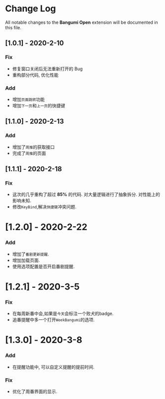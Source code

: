 # Change Log

All notable changes to the **Bangumi Open** extension will be documented in this file.

## [1.0.1] - 2020-2-10

### Fix

- 修复窗口关闭后无法重新打开的 Bug
- 重构部分代码, 优化性能

### Add

- 增加`页面跳转`功能
- 增加`下一页`和`上一页`的快捷键

## [1.1.0] - 2020-2-13

### Add

- 增加了`周推`的获取接口
- 完成了`周推`的页面

## [1.1.1] - 2020-2-18

### Fix

- 这次的几乎重构了超过 **85%** 的代码. 对大量逻辑进行了抽象拆分. 对性能上的影响未知.
- 修改`KeyBind`,解决`快捷键`冲突问题.

# [1.2.0] - 2020-2-22

### Add

- 增加了`番剧更新提醒`.
- 增加加载页面.
- 使用选项配置是否开启番剧提醒.

# [1.2.1] - 2020-3-5

### Fix

- 在每周新番中会,如果是`今天`会标注一个败犬的badge.
- 追番提醒中多一个打开`WeekBangumi`的选项.

# [1.3.0] - 2020-3-8

### Add

- 在提醒功能中, 可以自定义提醒的提前时间.

### Fix

- 优化了周番界面的显示.